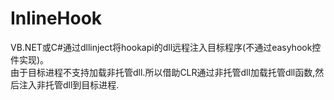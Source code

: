 # InlineHook

VB.NET或C#通过dllinject将hookapi的dll远程注入目标程序(不通过easyhook控件实现)。   
由于目标进程不支持加载非托管dll.所以借助CLR通过非托管dll加载托管dll函数,然后注入非托管dll到目标进程.     

